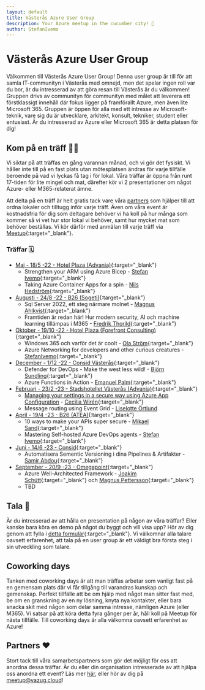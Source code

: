 ```yaml
---
layout: default
title: Västerås Azure User Group
description: Your Azure meetup in the cucumber city! 🥒
author: StefanIvemo
---
```


# Västerås Azure User Group

Välkommen till Västerås Azure User Group! Denna user group är till för att samla IT-communityn i Västerås med omnejd, men det spelar ingen roll var du bor, är du intresserad av att göra resan till Västerås är du välkommen! Gruppen drivs av communityn för communityn med målet att leverera ett förstklassigt innehåll där fokus ligger på framförallt Azure, men även lite Microsoft 365. Gruppen är öppen för alla med ett intresse av Microsoft-teknik, vare sig du är utvecklare, arkitekt, konsult, tekniker, student eller entusiast. Är du intresserad av Azure eller Microsoft 365 är detta platsen för dig!

## Kom på en träff 👩‍💻

Vi siktar på att träffas en gång varannan månad, och vi gör det fysiskt. Vi håller inte till på en fast plats utan mötesplatsen ändras för varje tillfälle beroende på vad vi lyckas få tag i för lokal. Våra träffar är öppna från runt 17-tiden för lite mingel och mat, därefter kör vi 2 presentationer om något Azure- eller M365-relaterat ämne.

Att delta på en träff är helt gratis tack vare våra [partners](./sponsors) som hjälper till att ordna lokaler och tilltugg inför varje träff. Även om våra event är kostnadsfria för dig som deltagare behöver vi ha koll på hur många som kommer så vi vet hur stor lokal vi behöver, samt hur mycket mat som behöver beställas. Vi kör därför med anmälan till varje träff via [Meetup](https://www.meetup.com/vasteras-azure-user-group/){:target="_blank"}.

### Träffar 🗓️

- [Maj - 18/5 -22 - Hotel Plaza (Advania)](https://www.meetup.com/vasteras-azure-user-group/events/285372657/?isFirstPublish=true){:target="_blank"}
  - Strengthen your ARM using Azure Bicep - [Stefan Ivemo](https://twitter.com/StefanIvemo){:target="_blank"}
  - Taking Azure Container Apps for a spin - [Nils Hedström](https://twitter.com/NilsHedstrom){:target="_blank"}
- [Augusti - 24/8 -22 - B26 (Sogeti)](https://www.meetup.com/vasteras-azure-user-group/events/285953578/){:target="_blank"}
  - Sql Server 2022, ett steg närmare molnet - [Magnus Ahlkvist](https://twitter.com/Transmokopter){:target="_blank"}
  - Framtiden är redan här! Hur modern security, AI och machine learning tillämpas i M365 - [Fredrik Thorild](https://twitter.com/taxonomythorild){:target="_blank"}
- [Oktober - 19/10 -22 - Hotel Plaza (Forefront Consulting)](https://www.meetup.com/vasteras-azure-user-group/events/288790984/){:target="_blank"}
  - Windows 365 och varför det är coolt - [Ola Ström](https://twitter.com/olastromcom){:target="_blank"}
  - Azure Networking for developers and other curious creatures - [StefanIvemo](https://twitter.com/StefanIvemo){:target="_blank"}
- [December - 1/12 -22 - Consid Västerås](https://www.meetup.com/vasteras-azure-user-group/events/289480908/){:target="_blank"}
  - Defender for DevOps - Make the west less wild! - [Björn Sundling](https://twitter.com/Bjompen){:target="_blank"}
  - Azure Functions in Action - [Emanuel Palm](https://twitter.com/PalmEmanuel){:target="_blank"}
- [Februari - 23/2 -23 - Stadshotellet Västerås (Advania)](https://www.meetup.com/vasteras-azure-user-group/events/290475762/){:target="_blank"}
  - [Managing your settings in a secure way using Azure App Configuration](https://sessionize.com/s/cecilia-wiren/managing-your-settings-in-a-secure-way-using-azure/42002) - [Cecilia Wirén](https://twitter.com/CeciliaSHARP){:target="_blank"}
  - Message routing using Event Grid - [Liselotte Örtlund](https://twitter.com/LisOrtlund)
- [April - 19/4 -23 - B26 (ATEA)](https://www.meetup.com/vasteras-azure-user-group/events/291125675/){:target="_blank"}
  - 10 ways to make your APIs super secure  - [Mikael Sand](https://twitter.com/mikaelsand){:target="_blank"}
  - Mastering Self-hosted Azure DevOps agents - [Stefan Ivemo](https://twitter.com/StefanIvemo){:target="_blank"}
- [Juni - 14/6 -23 - Consid](https://www.meetup.com/vasteras-azure-user-group/events/293110861/){:target="_blank"}
  - Automatisera Sementic Versioning i dina Pipelines & Artifakter  - [Samir Abdou](https://www.linkedin.com/in/samir-abdou/){:target="_blank"}
- [September - 20/9 -23 - Omegapoint](https://www.meetup.com/vasteras-azure-user-group/events/294301461/){:target="_blank"}
  - Azure Well-Architected Framework - [Joakim Schütt](https://twitter.com/josc73){:target="_blank"} och [Magnus Pettersson](https://www.linkedin.com/in/magnus-petersson1/){:target="_blank"}
  - TBD


## Tala 📢
Är du intresserad av att hålla en presentation på någon av våra träffar? Eller kanske bara köra en demo på något du byggt och vill visa upp? Hör av dig genom att fylla i [detta formulär](https://forms.office.com/r/aZG26jhRzp){:target="_blank"}. Vi välkomnar alla talare oavsett erfarenhet, att tala på en user group är ett väldigt bra första steg i sin utveckling som talare.

## Coworking days
Tanken med coworking days är att man träffas arbetar som vanligt fast på en gemensam plats där vi får tillgång till varandras kunskap och gemenskap. Perfekt tillfälle att be om hjälp med något man sitter fast med, be om en granskning av en ny lösning, knyta nya kontakter, eller bara snacka skit med någon som delar samma intresse, nämligen Azure (eller M365). Vi satsar på att köra detta fyra gånger per år, håll koll på Meetup för nästa tillfälle. Till coworking days är alla välkomna oavsett erfarenhet av Azure!

## Partners ❤️

Stort tack till våra samarbetspartners som gör det möjligt för oss att anordna dessa träffar. Är du eller din organisation intresserade av att hjälpa oss anordna ett event? Läs mer [här](./sponsors), eller hör av dig på [meetup@vazug.cloud](mailto:meetup@vazug.cloud)!

